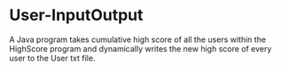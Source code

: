 # User-InputOutput
A Java program takes cumulative high score of all the users within the HighScore program and dynamically writes the new high score of every user to the User txt file.
